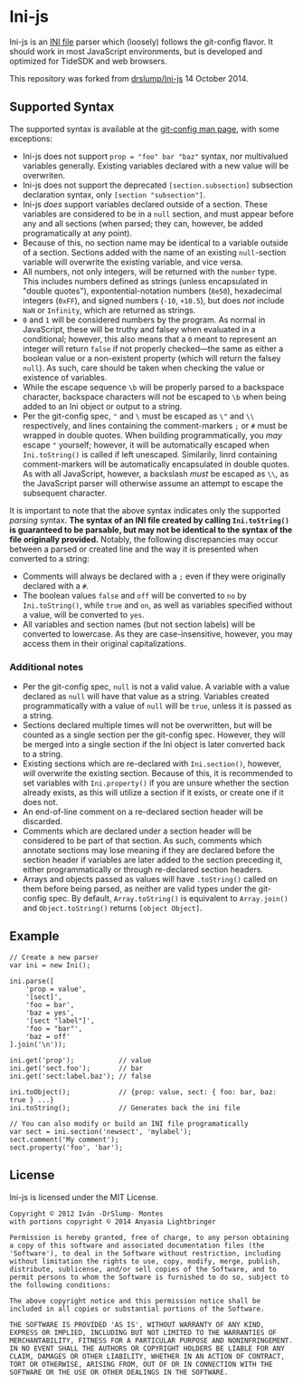 # Ini-js

Ini-js is an [INI file](http://en.wikipedia.org/wiki/INI_file) parser which (loosely) follows the git-config flavor. It should work in most JavaScript environments, but is developed and optimized for TideSDK and web browsers.

This repository was forked from [drslump/Ini-js](https://github.com/drslump/Ini-js) 14 October 2014.

## Supported Syntax

The supported syntax is available at the [git-config man page](https://www.kernel.org/pub/software/scm/git/docs/git-config.html), with some exceptions:

* Ini-js does not support `prop = "foo" bar "baz"` syntax, nor multivalued variables generally. Existing variables declared with a new value will be overwriten.
* Ini-js does not support the deprecated `[section.subsection]` subsection declaration syntax, only `[section "subsection"]`.
* Ini-js *does* support variables declared outside of a section. These variables are considered to be in a `null` section, and must appear before any and all sections (when parsed; they can, however, be added programatically at any point).
 * Because of this, no section name may be identical to a variable outside of a section. Sections added with the name of an existing `null`-section variable will overwrite the existing variable, and vice versa.
* All numbers, not only integers, will be returned with the `number` type. This includes numbers defined as strings (unless encapsulated in "double quotes"), expontential-notation numbers (`8e50`), hexadecimal integers (`0xFF`), and signed numbers (`-10`, `+10.5`), but does *not* include `NaN` or `Infinity`, which are returned as strings.
* `0` and `1` will be considered numbers by the program. As normal in JavaScript, these will be truthy and falsey when evaluated in a conditional; however, this also means that a `0` meant to represent an integer will return `false` if not properly checked—the same as either a boolean value or a non-existent property (which will return the falsey `null`). As such, care should be taken when checking the value or existence of variables.
* While the escape sequence `\b` will be properly parsed to a backspace character, backspace characters will *not* be escaped to `\b` when being added to an Ini object or output to a string.
* Per the git-config spec, `"` and `\` must be escaped as `\"` and `\\` respectively, and lines containing the comment-markers `;` or `#` must be wrapped in double quotes. When building programmatically, you *may* escape `"` yourself; however, it will be automatically escaped when `Ini.toString()` is called if left unescaped. Similarily, linrd containing comment-markers will be automatically encapsulated in double quotes. As with all JavaScript, however, a backslash *must* be escaped as `\\`, as the JavaScript parser will otherwise assume an attempt to escape the subsequent character.

It is important to note that the above syntax indicates only the supported *parsing* syntax. **The syntax of an INI file created by calling `Ini.toString()` is guaranteed to be parsable, but may not be identical to the syntax of the file originally provided.** Notably, the following discrepancies may occur between a parsed or created line and the way it is presented when converted to a string:

* Comments will always be declared with a `;` even if they were originally declared with a `#`.
* The boolean values `false` and `off` will be converted to `no` by `Ini.toString()`, while `true` and `on`, as well as variables specified without a value, will be converted to `yes`.
* All variables and section names (but not section labels) will be converted to lowercase. As they are case-insensitive, however, you may access them in their original capitalizations.

### Additional notes

* Per the git-config spec, `null` is not a valid value. A variable with a value declared as `null` will have that value as a string. Variables created programmatically with a value of `null` will be `true`, unless it is passed as a string.
* Sections declared multiple times will not be overwritten, but will be counted as a single section per the git-config spec. However, they will be merged into a single section if the Ini object is later converted back to a string.
 * Existing sections which are re-declared with `Ini.section()`, however, *will* overwrite the existing section. Because of this, it is recommended to set variables with `Ini.property()` if you are unsure whether the section already exists, as this will utilize a section if it exists, or create one if it does not.
 * An end-of-line comment on a re-declared section header will be discarded.
* Comments which are declared under a section header will be considered to be part of that section. As such, comments which annotate sections may lose meaning if they are declared before the section header if variables are later added to the section preceding it, either programmatically or through re-declared section headers.
* Arrays and objects passed as values will have `.toString()` called on them before being parsed, as neither are valid types under the git-config spec. By default, `Array.toString()` is equivalent to `Array.join()` and `Object.toString()` returns `[object Object]`.


## Example

    // Create a new parser 
    var ini = new Ini();

    ini.parse([
        'prop = value',
        '[sect]',
        'foo = bar',
        'baz = yes',
        '[sect "label"]',
        'foo = "bar"',
        'baz = off'
    ].join('\n'));

    ini.get('prop');           // value
    ini.get('sect.foo');       // bar
    ini.get('sect:label.baz'); // false

    ini.toObject();            // {prop: value, sect: { foo: bar, baz: true } ...}
    ini.toString();            // Generates back the ini file
    
    // You can also modify or build an INI file programatically
    var sect = ini.section('newsect', 'mylabel');
    sect.comment('My comment');
    sect.property('foo', 'bar');


## License

Ini-js is licensed under the MIT License.

    Copyright © 2012 Iván -DrSlump- Montes
    with portions copyright © 2014 Anyasia Lightbringer

    Permission is hereby granted, free of charge, to any person obtaining
    a copy of this software and associated documentation files (the
    'Software'), to deal in the Software without restriction, including
    without limitation the rights to use, copy, modify, merge, publish,
    distribute, sublicense, and/or sell copies of the Software, and to
    permit persons to whom the Software is furnished to do so, subject to
    the following conditions:

    The above copyright notice and this permission notice shall be
    included in all copies or substantial portions of the Software.

    THE SOFTWARE IS PROVIDED 'AS IS', WITHOUT WARRANTY OF ANY KIND,
    EXPRESS OR IMPLIED, INCLUDING BUT NOT LIMITED TO THE WARRANTIES OF
    MERCHANTABILITY, FITNESS FOR A PARTICULAR PURPOSE AND NONINFRINGEMENT.
    IN NO EVENT SHALL THE AUTHORS OR COPYRIGHT HOLDERS BE LIABLE FOR ANY
    CLAIM, DAMAGES OR OTHER LIABILITY, WHETHER IN AN ACTION OF CONTRACT,
    TORT OR OTHERWISE, ARISING FROM, OUT OF OR IN CONNECTION WITH THE
    SOFTWARE OR THE USE OR OTHER DEALINGS IN THE SOFTWARE.
